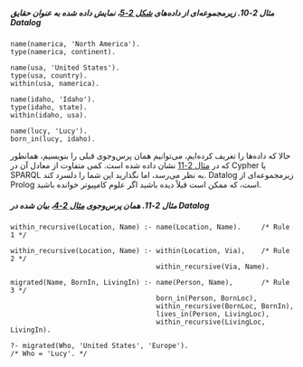 ##### مثال 2-10. زیرمجموعه‌ای از داده‌های [شکل 2-5](#fig_datamodels_graph)، نمایش داده شده به عنوان حقایق Datalog

```
name(namerica, 'North America').
type(namerica, continent).

name(usa, 'United States').
type(usa, country).
within(usa, namerica).

name(idaho, 'Idaho').
type(idaho, state).
within(idaho, usa).

name(lucy, 'Lucy').
born_in(lucy, idaho).
```

حالا که داده‌ها را تعریف کرده‌ایم، می‌توانیم همان پرس‌وجوی قبلی را بنویسیم، همانطور که در [مثال 2-11](#fig_datalog_query) نشان داده شده است. کمی متفاوت از معادل آن در Cypher یا SPARQL به نظر می‌رسد، اما نگذارید این شما را دلسرد کند. Datalog زیرمجموعه‌ای از Prolog است، که ممکن است قبلاً دیده باشید اگر علوم کامپیوتر خوانده باشید.

##### مثال 2-11. همان پرس‌وجوی [مثال 2-4](#fig_cypher_query)، بیان شده در Datalog

```
within_recursive(Location, Name) :- name(Location, Name).     /* Rule 1 */

within_recursive(Location, Name) :- within(Location, Via),    /* Rule 2 */
                                    within_recursive(Via, Name).

migrated(Name, BornIn, LivingIn) :- name(Person, Name),       /* Rule 3 */
                                    born_in(Person, BornLoc),
                                    within_recursive(BornLoc, BornIn),
                                    lives_in(Person, LivingLoc),
                                    within_recursive(LivingLoc, LivingIn).

?- migrated(Who, 'United States', 'Europe').
/* Who = 'Lucy'. */
``` 